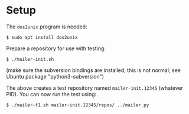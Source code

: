 # Setup

The `dos2unix` program is needed:

```
$ sudo apt install dos2unix
```


Prepare a repository for use with testing:

```
$ ./mailer-init.sh
```

(make sure the subversion bindings are installed; this is not normal; see Ubuntu package "python3-subversion")

The above creates a test repository named `mailer-init.12345` (whatever PID).
You can now run the test using:

```
$ ./mailer-t1.sh mailer-init.12345/repos/ ../mailer.py
```
